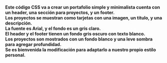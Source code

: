 **Este código CSS va a crear un portafolio simple y minimalista cuenta con un header, una sección para proyectos, y un footer.<br>
Los proyectos se muestran como tarjetas con una imagen, un titulo, y una descripción. <br>
La fuente es Arial, y el fondo es un gris claro.<br>
El header y el footer tienen un fondo gris oscuro con texto blanco.<br>
Los proyectos son mostrados con un fondo blanco y una leve sombra para agregar profundidad.<br>
Se es bienvenida la modificación para adaptarlo a nuestro propio estilo personal.<br>**
